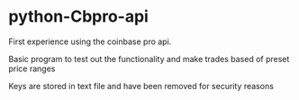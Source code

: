 # python-Cbpro-api
First experience using the coinbase pro api. 

Basic program to test out the functionality and make trades based of preset price ranges 

Keys are stored in text file and have been removed for security reasons 
